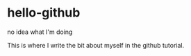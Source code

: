 # hello-github
no idea what I'm doing

This is where I write the bit about myself in the github tutorial.
